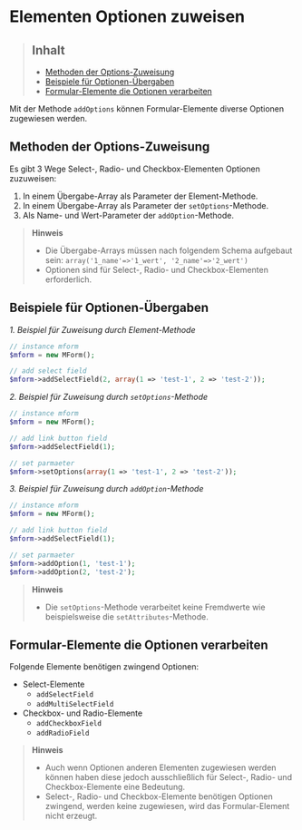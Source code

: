# Elementen Optionen zuweisen

> ## Inhalt
> - [Methoden der Options-Zuweisung](#Optionen-zuweisen)
> - [Beispiele für Optionen-Übergaben](#Optionen-übergeben)
> - [Formular-Elemente die Optionen verarbeiten](#Formular-Elemente)

Mit der Methode `addOptions` können Formular-Elemente diverse Optionen zugewiesen werden.


<a name="Optionen-zuweisen"></a>
## Methoden der Options-Zuweisung

Es gibt 3 Wege Select-, Radio- und Checkbox-Elementen Optionen zuzuweisen:

1. In einem Übergabe-Array als Parameter der Element-Methode.
2. In einem Übergabe-Array als Parameter der `setOptions`-Methode.
3. Als Name- und Wert-Parameter der `addOption`-Methode.

> **Hinweis**
>
> * Die Übergabe-Arrays müssen nach folgendem Schema aufgebaut sein: `array('1_name'=>'1_wert', '2_name'=>'2_wert')`
> * Optionen sind für Select-, Radio- und Checkbox-Elementen erforderlich. 


<a name="Optionen-übergeben"></a>
## Beispiele für Optionen-Übergaben

*1. Beispiel für Zuweisung durch Element-Methode*

```php
// instance mform
$mform = new MForm();

// add select field
$mform->addSelectField(2, array(1 => 'test-1', 2 => 'test-2'));
```

*2. Beispiel für Zuweisung durch `setOptions`-Methode*

```php
// instance mform
$mform = new MForm();

// add link button field
$mform->addSelectField(1);

// set parmaeter
$mform->setOptions(array(1 => 'test-1', 2 => 'test-2'));
```

*3. Beispiel für Zuweisung durch `addOption`-Methode*

```php
// instance mform
$mform = new MForm();

// add link button field
$mform->addSelectField(1);

// set parmaeter
$mform->addOption(1, 'test-1');
$mform->addOption(2, 'test-2');
```

> **Hinweis**
>
> * Die `setOptions`-Methode verarbeitet keine Fremdwerte wie beispielsweise die `setAttributes`-Methode.


<a name="Formular-Elemente"></a>
## Formular-Elemente die Optionen verarbeiten

Folgende Elemente benötigen zwingend Optionen:

* Select-Elemente
  * `addSelectField`
  * `addMultiSelectField`
* Checkbox- und Radio-Elemente
  * `addCheckboxField`
  * `addRadioField`

> **Hinweis**
>
> * Auch wenn Optionen anderen Elementen zugewiesen werden können haben diese jedoch ausschließlich für Select-, Radio- und Checkbox-Elemente eine Bedeutung. 
> * Select-, Radio- und Checkbox-Elemente benötigen Optionen zwingend, werden keine zugewiesen, wird das Formular-Element nicht erzeugt.